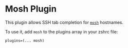 # Mosh Plugin

This plugin allows SSH tab completion for [`mosh`](https://mosh.org/) hostnames.

To use it, add `mosh` to the plugins array in your zshrc file:

```
plugins=(... mosh)
```
